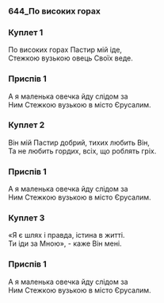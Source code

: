 ### 644_По високих горах
### Куплет 1
По високих горах Пастир мій іде, <br/>Стежкою вузькою овець Своїх веде.
### Приспів 1
А я маленька овечка йду слідом за <br/>Ним Стежкою вузькою в місто Єрусалим.
### Куплет 2
Він мій Пастир добрий, тихих любить Він, <br/>Та не любить гордих, всіх, що роблять гріх.
### Приспів 1
А я маленька овечка йду слідом за <br/>Ним Стежкою вузькою в місто Єрусалим.
### Куплет 3
«Я є шлях і правда, істина в житті. <br/>Ти іди за Мною», - каже Він мені.
### Приспів 1
А я маленька овечка йду слідом за <br/>Ним Стежкою вузькою в місто Єрусалим.
